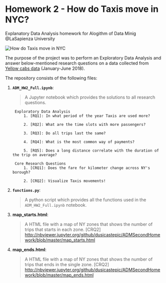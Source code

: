 # Homework 2 - How do Taxis move in NYC?
Explanatory Data Analysis homework for Alogithm of Data Minig @LaSapienza University

![How do Taxis move in NYC](https://secure.i.telegraph.co.uk/multimedia/archive/03031/taxi_3031331b.jpg )


The purpose of the project was to perform an Exploratory Data Analysis and answer below-mentioned research questions on a data collected from [Yellow cabs data](http://www.nyc.gov/html/tlc/html/about/trip_record_data.shtml) (January-June 2018).

The repository consists of the following files:
1. __`ADM_HW2_Full.ipynb`__: 
	> A Jupyter notebook which provides the solutions to all research questions. 
	
		Exploratory Data Analysis
			1. [RQ1]: In what period of the year Taxis are used more?  
			
			2. [RQ2]: What are the time slots with more passengers?  

			3. [RQ3]: Do all trips last the same?

			4. [RQ4]: What is the most common way of payments?  

			5. [RQ5]: Does a long distance correlate with the duration of the trip on average?  

		Core Research Questions 
			1. [CRQ1]: Does the fare for kilometer change across NY's borough?  
			
			2. [CRQ2]: Visualize Taxis movements!
2. __`functions.py`__:
	> A python script which provides all the functions used in the `ADM_HW2_Full.ipynb` notebook.

3. __map_starts.html__:
	> A HTML file with a map of NY zones that shows the number of trips that starts in each zone. [CRQ2] 
	http://nbviewer.jupyter.org/github/dusicastepic/ADMSecondHomework/blob/master/map_starts.html
4. __map_ends.html__:
	> A HTML file with a map of NY zones that shows the number of trips that ends in the single zone. [CRQ2]  
	http://nbviewer.jupyter.org/github/dusicastepic/ADMSecondHomework/blob/master/map_ends.html
